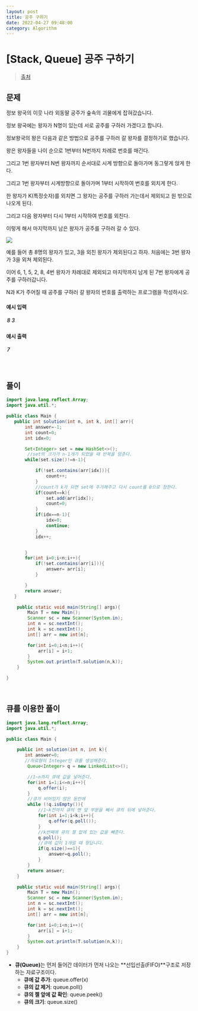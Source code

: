 ```yaml
---
layout: post
title: 공주 구하기
date: 2022-04-27 09:48:00
category: Algorithm
---
```


# [Stack, Queue] 공주 구하기

> [출처](https://www.inflearn.com/course/%EC%9E%90%EB%B0%94-%EC%95%8C%EA%B3%A0%EB%A6%AC%EC%A6%98-%EB%AC%B8%EC%A0%9C%ED%92%80%EC%9D%B4-%EC%BD%94%ED%85%8C%EB%8C%80%EB%B9%84/)

## 문제

정보 왕국의 이웃 나라 외동딸 공주가 숲속의 괴물에게 잡혀갔습니다.

정보 왕국에는 왕자가 N명이 있는데 서로 공주를 구하러 가겠다고 합니다.

정보왕국의 왕은 다음과 같은 방법으로 공주를 구하러 갈 왕자를 결정하기로 했습니다.

왕은 왕자들을 나이 순으로 1번부터 N번까지 차례로 번호를 매긴다.

그리고 1번 왕자부터 N번 왕자까지 순서대로 시계 방향으로 돌아가며 동그랗게 앉게 한다.

그리고 1번 왕자부터 시계방향으로 돌아가며 1부터 시작하여 번호를 외치게 한다.

한 왕자가 K(특정숫자)를 외치면 그 왕자는 공주를 구하러 가는데서 제외되고 원 밖으로 나오게 된다.

그리고 다음 왕자부터 다시 1부터 시작하여 번호를 외친다.

이렇게 해서 마지막까지 남은 왕자가 공주를 구하러 갈 수 있다.

<img src="https://cote.inflearn.com/public/upload/c0b0b7a761.jpg"/>

예를 들어 총 8명의 왕자가 있고, 3을 외친 왕자가 제외된다고 하자. 처음에는 3번 왕자가 3을 외쳐 제외된다.

이어 6, 1, 5, 2, 8, 4번 왕자가 차례대로 제외되고 마지막까지 남게 된 7번 왕자에게 공주를 구하러갑니다.

N과 K가 주어질 때 공주를 구하러 갈 왕자의 번호를 출력하는 프로그램을 작성하시오.

#### 예시 입력

<h5 style = "margin-top:3px; margin-left:2px;font-weight:550">
8 3

</h5>

#### 예시 출력

<h5 style = "margin-top:3px; margin-left:2px; font-weight:550">7</h5>

<div style="height:20px;"></div>

## 풀이

```java
import java.lang.reflect.Array;
import java.util.*;

public class Main {
   public int solution(int n, int k, int[] arr){
       int answer=-1;
       int count=0;
       int idx=0;

       Set<Integer> set = new HashSet<>();
        //set의 크기가 n-1개가 되었을 때 반복을 멈춘다.
       while(set.size()!=n-1){

           if(!set.contains(arr[idx])){
               count++;
           }
           //count가 k가 되면 set에 추가해주고 다시 count를 0으로 정한다.
           if(count==k){
               set.add(arr[idx]);
               count=0;
           }
           if(idx==n-1){
               idx=0;
               continue;
           }
           idx++;


       }
       for(int i=0;i<n;i++){
           if(!set.contains(arr[i])){
               answer= arr[i];
           }

       }
       return answer;
   }

    public static void main(String[] args){
        Main T = new Main();
        Scanner sc = new Scanner(System.in);
        int n = sc.nextInt();
        int k = sc.nextInt();
        int[] arr = new int[n];

        for(int i=0;i<n;i++){
            arr[i] = i+1;
        }
        System.out.println(T.solution(n,k));
    }

}
```

<div style="height:15px;"></div>

## 큐를 이용한 풀이

```java
import java.lang.reflect.Array;
import java.util.*;

public class Main {

    public int solution(int n, int k){
       int answer=0;
       //자료형이 Integer인 큐를 생성해준다.
        Queue<Integer> q = new LinkedList<>();

        //1~n까지 큐에 값을 넣어준다.
        for(int i=1;i<=n;i++){
            q.offer(i);
        }
        //큐가 비어있지 않은 동안에
        while (!q.isEmpty()){
            //1~k전까지 큐의 맨 앞 부분을 빼서 큐의 뒤에 넣어준다.
            for(int i=1;i<k;i++){
                q.offer(q.poll());
            }
            //k번째에 큐의 젤 앖에 있는 값을 빼준다.
            q.poll();
            //큐에 값이 1개일 때 정답니다.
            if(q.size()==1){
                answer=q.poll();
            }
        }
        return answer;
    }

    public static void main(String[] args){
        Main T = new Main();
        Scanner sc = new Scanner(System.in);
        int n = sc.nextInt();
        int k = sc.nextInt();
        int[] arr = new int[n];

        for(int i=0;i<n;i++){
            arr[i] = i+1;
        }
        System.out.println(T.solution(n,k));
    }
}
```

- <span style="background-color:#f6f8fa">**큐(Queue)**</span>는 먼저 들어간 데이터가 먼저 나오는 **선입선출(FIFO)**구조로 저장하는 자료구조이다.
  - **큐에 값 추가**: queue.offer(x)
  - **큐의 값 제거**: queue.poll()
  - **큐의 젤 앞에 값 확인**: queue.peek()
  - **큐의 크기**: queue.size()
